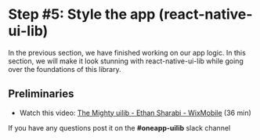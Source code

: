 # Step #5: Style the app (react-native-ui-lib)

In the previous section, we have finished working on our app logic. In this section, we will make it look stunning with react-native-ui-lib while going over the foundations of this library.

## Preliminaries

- Watch this video: [The Mighty uilib - Ethan Sharabi - WixMobile](https://www.youtube.com/watch?v=3yb-ihUSyLY&feature=youtu.be) (36 min)

If you have any questions post it on the **#oneapp-uilib** slack channel
